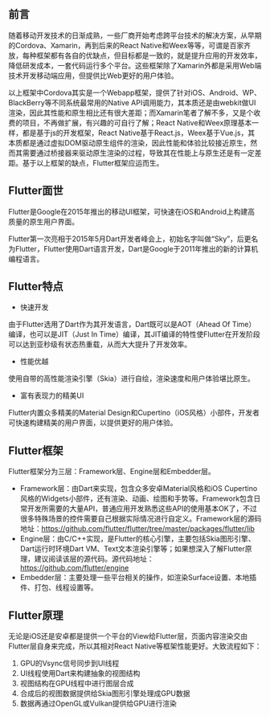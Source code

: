 ## 前言

随着移动开发技术的日渐成熟，一些厂商开始考虑跨平台技术的解决方案，从早期的Cordova、Xamarin，再到后来的React Native和Weex等等，可谓是百家齐放，每种框架都有各自的优缺点，但目标都是一致的，就是提升应用的开发效率，降低研发成本，一套代码运行多个平台。这些框架除了Xamarin外都是采用Web端技术开发移动端应用，但提供比Web更好的用户体验。

以上框架中Cordova其实是一个Webapp框架，提供了针对iOS、Android、WP、BlackBerry等不同系统最常用的Native API调用能力，其本质还是由webkit做UI渲染，因此其性能和原生相比还有很大差距；而Xamarin笔者了解不多，又是个收费的项目，不再做扩展，有兴趣的可自行了解；React Native和Weex原理基本一样，都是基于js的开发框架，React Native基于React.js，Weex基于Vue.js，其本质都是通过虚拟DOM驱动原生组件的渲染，因此性能和体验比较接近原生，然而其需要通过桥接器来驱动原生渲染的过程，导致其在性能上与原生还是有一定差距。基于以上框架的缺点，Flutter框架应运而生。

## Flutter面世

Flutter是Google在2015年推出的移动UI框架，可快速在iOS和Android上构建高质量的原生用户界面。

Flutter第一次亮相于2015年5月Dart开发者峰会上，初始名字叫做“Sky”，后更名为Flutter，Flutter使用Dart语言开发，Dart是Google于2011年推出的新的计算机编程语言。

## Flutter特点

- 快速开发

由于Flutter选用了Dart作为其开发语言，Dart既可以是AOT（Ahead Of Time）编译，也可以是JIT（Just In Time）编译，其JIT编译的特性使Flutter在开发阶段可以达到亚秒级有状态热重载，从而大大提升了开发效率。

- 性能优越

使用自带的高性能渲染引擎（Skia）进行自绘，渲染速度和用户体验堪比原生。

- 富有表现力的精美UI

Flutter内置众多精美的Material Design和Cupertino（iOS风格）小部件，开发者可快速构建精美的用户界面，以提供更好的用户体验。

## Flutter框架

Flutter框架分为三层：Framework层、Engine层和Embedder层。

- Framework层：由Dart来实现，包含众多安卓Material风格和iOS Cupertino风格的Widgets小部件，还有渲染、动画、绘图和手势等。Framework包含日常开发所需要的大量API，普通应用开发熟悉这些API的使用基本OK了，不过很多特殊场景的控件需要自己根据实际情况进行自定义。Framework层的源码地址：https://github.com/flutter/flutter/tree/master/packages/flutter/lib
- Engine层：由C/C++实现，是Flutter的核心引擎，主要包括Skia图形引擎、Dart运行时环境Dart VM、Text文本渲染引擎等；如果想深入了解Flutter原理，建议阅读该层的源代码。源代码地址：https://github.com/flutter/engine
- Embedder层：主要处理一些平台相关的操作，如渲染Surface设置、本地插件、打包、线程设置等。

## Flutter原理

无论是iOS还是安卓都是提供一个平台的View给Flutter层，页面内容渲染交由Flutter层自身来完成，所以其相对React Native等框架性能更好。大致流程如下：

1. GPU的Vsync信号同步到UI线程
2. UI线程使用Dart来构建抽象的视图结构
3. 视图结构在GPU线程中进行图层合成
4. 合成后的视图数据提供给Skia图形引擎处理成GPU数据
5. 数据再通过OpenGL或Vulkan提供给GPU进行渲染
